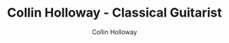 ---
title: "Collin Holloway - Classical Guitarist"
description: "Crafting intimate musical moments through beautiful tone and little-known repertoire, bringing poetry to life through the classical guitar."
author: "Collin Holloway"
email: "collinholloway26@gmail.com"
social:
  youtube: "https://www.youtube.com/@collinholloway1929"
  facebook: "https://www.facebook.com/collinhollowayguitar/"
  instagram: "https://www.instagram.com/collinhollowayguitar/"
  bandcamp: "https://collinholloway.bandcamp.com/album/a-musical-portrait"
---